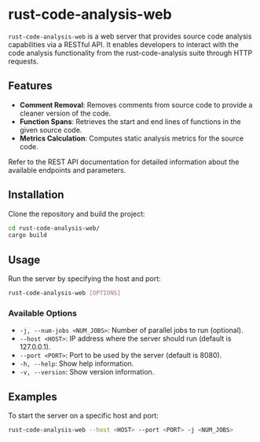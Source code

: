 # rust-code-analysis-web

`rust-code-analysis-web` is a web server that provides source code analysis capabilities via a RESTful API. It enables developers to interact with the code analysis functionality from the rust-code-analysis suite through HTTP requests.

## Features

- **Comment Removal**: Removes comments from source code to provide a cleaner version of the code.
- **Function Spans**: Retrieves the start and end lines of functions in the given source code.
- **Metrics Calculation**: Computes static analysis metrics for the source code.

Refer to the REST API documentation for detailed information about the available endpoints and parameters.

## Installation

Clone the repository and build the project:

```sh
cd rust-code-analysis-web/
cargo build
```

## Usage

Run the server by specifying the host and port:

```sh
rust-code-analysis-web [OPTIONS]
```

### Available Options

- `-j, --num-jobs <NUM_JOBS>`: Number of parallel jobs to run (optional).
- `--host <HOST>`: IP address where the server should run (default is 127.0.0.1).
- `--port <PORT>`: Port to be used by the server (default is 8080).
- `-h, --help`: Show help information.
- `-v, --version`: Show version information.

## Examples

To start the server on a specific host and port:

```sh
rust-code-analysis-web --host <HOST> --port <PORT> -j <NUM_JOBS>
```
